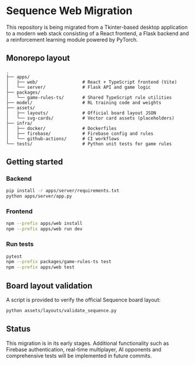 # Sequence Web Migration

This repository is being migrated from a Tkinter-based desktop application to a
modern web stack consisting of a React frontend, a Flask backend and a
reinforcement learning module powered by PyTorch.

## Monorepo layout

```
.
├── apps/
│   ├── web/                 # React + TypeScript frontend (Vite)
│   └── server/              # Flask API and game logic
├── packages/
│   └── game-rules-ts/       # Shared TypeScript rule utilities
├── model/                   # RL training code and weights
├── assets/
│   ├── layouts/             # Official board layout JSON
│   └── svg-cards/           # Vector card assets (placeholders)
├── infra/
│   ├── docker/              # Dockerfiles
│   ├── firebase/            # Firebase config and rules
│   └── github-actions/      # CI workflows
└── tests/                   # Python unit tests for game rules
```

## Getting started

### Backend

```bash
pip install -r apps/server/requirements.txt
python apps/server/app.py
```

### Frontend

```bash
npm --prefix apps/web install
npm --prefix apps/web run dev
```

### Run tests

```bash
pytest
npm --prefix packages/game-rules-ts test
npm --prefix apps/web test
```

## Board layout validation

A script is provided to verify the official Sequence board layout:

```bash
python assets/layouts/validate_sequence.py
```

## Status

This migration is in its early stages.  Additional functionality such as
Firebase authentication, real-time multiplayer, AI opponents and comprehensive
tests will be implemented in future commits.
